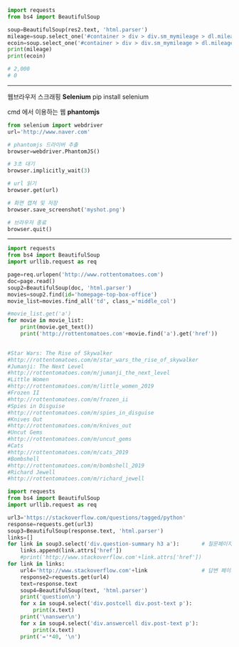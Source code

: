 ```python
import requests
from bs4 import BeautifulSoup

soup=BeautifulSoup(res2.text, 'html.parser')
mileage=soup.select_one('#container > div > div.sm_mymileage > dl.mileage_section1 > dd > span').text
ecoin=soup.select_one('#container > div > div.sm_mymileage > dl.mileage_section2 > dd > span').text
print(mileage)
print(ecoin)

# 2,000
# 0
```

--------------------------------------------------------------------------------------------------------------------------------------------------------

웹브라우저 스크래핑     **Selenium**
pip install selenium

cmd 에서 이용하는 웹    **phantomjs**

```python
from selenium import webdriver
url='http://www.naver.com'

# phantomjs 드라이버 추출
browser=webdriver.PhantomJS()

# 3초 대기
browser.implicitly_wait(3)

# url 읽기
browser.get(url)

# 화면 캡쳐 및 저장
browser.save_screenshot('myshot.png')

# 브라우저 종료
browser.quit()
```

--------------------------------------------------------------------------------------------------------------------------------------------------------

```python
import requests
from bs4 import BeautifulSoup
import urllib.request as req

page=req.urlopen('http://www.rottentomatoes.com')
doc=page.read()
soup2=BeautifulSoup(doc, 'html.parser')
movies=soup2.find(id='homepage-top-box-office')
movie_list=movies.find_all('td', class_='middle_col')

#movie_list.get('a')
for movie in movie_list:
    print(movie.get_text())
    print('http://rottentomatoes.com'+movie.find('a').get('href'))
    

#Star Wars: The Rise of Skywalker
#http://rottentomatoes.com/m/star_wars_the_rise_of_skywalker
#Jumanji: The Next Level
#http://rottentomatoes.com/m/jumanji_the_next_level
#Little Women
#http://rottentomatoes.com/m/little_women_2019
#Frozen II
#http://rottentomatoes.com/m/frozen_ii
#Spies in Disguise
#http://rottentomatoes.com/m/spies_in_disguise
#Knives Out
#http://rottentomatoes.com/m/knives_out
#Uncut Gems
#http://rottentomatoes.com/m/uncut_gems
#Cats
#http://rottentomatoes.com/m/cats_2019
#Bombshell
#http://rottentomatoes.com/m/bombshell_2019
#Richard Jewell
#http://rottentomatoes.com/m/richard_jewell
```



```python
import requests 
from bs4 import BeautifulSoup
import urllib.request as req

url3='https://stackoverflow.com/questions/tagged/python'
response=requests.get(url3)
soup3=BeautifulSoup(response.text, 'html.parser')
links=[]
for link in soup3.select('div.question-summary h3 a'):       # 질문페이지 링크
    links.append(link.attrs['href'])
    #print('http://www.stackoverflow.com'+link.attrs['href'])
for link in links:
    url4='http://www.stackoverflow.com'+link                 # 답변 페이지
    response2=requests.get(url4)
    text=response.text
    soup4=BeautifulSoup(text, 'html.parser')
    print('question\n')
    for x in soup4.select('div.postcell div.post-text p'):
        print(x.text)
    print('\nanswer\n')
    for x in soup4.select('div.answercell div.post-text p'):
        print(x.text)
    print('='*40, '\n')
```

